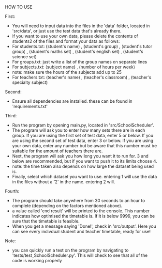 HOW TO USE

First:
- You will need to input data into the files in the 'data' folder, located in 'src/data', or just use the test data that's already there.
- If you want to use your own data, please delete the contents of students2 of the files and format your data as follows:
- For students.txt: (student's name) , (student's group) , (student's tutor group) , (student's maths set) , (student's english set) , (student's science set)
- For groups.txt: just write a list of the group names on separate lines
- For subjects.txt: (subject name) , (number of hours per week)
- note: make sure the hours of the subjects add up to 25
- For teachers.txt: (teacher's name) , (teacher's classroom) , (teacher's specialty subject)

Second:
- Ensure all dependencies are installed. these can be found in 'requirements.txt'

Third:
- Run the program by opening main.py, located in 'src/SchoolScheduler'.
- The program will ask you to enter how many sets there are in each group. If you are using the first set of test data, enter 5 or below. If you are using the second set of test data, enter 3 or below. If you are using your own data, enter any number but be aware that this number must be suitable for the amount of teachers there are.
- Next, the program will ask you how long you want it to run for. 3 and below are recommended, but if you want to push it to its limits choose 4.
- note: the time taken also depends on how large the dataset being used is.
- Finally, select which dataset you want to use. entering 1 will use the data in the files without a '2' in the name. entering 2 will.

Fourth:
- The program should take anywhere from 30 seconds to an hour to complete (depending on the factors mentioned above).
- a value called 'end result' will be printed to the console. This number indicates how optimised the timetable is. If it is below 9999, you can be sure that the timetable is feasible.
- When you get a message saying 'Done!', check in 'src/output'. Here you can see every indivdual student and teacher timetable, ready for use!

Note:
- you can quickly run a test on the program by navigating to 'tests/test_SchoolScheduler.py'. This will check to see that all of the code is working properly